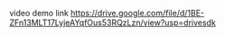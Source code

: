 video demo link
https://drive.google.com/file/d/1BE-ZFn13MLT17LyjeAYqfOus53RQzLzn/view?usp=drivesdk
